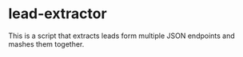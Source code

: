 # lead-extractor
This is a script that extracts leads form multiple JSON endpoints and mashes them together.
